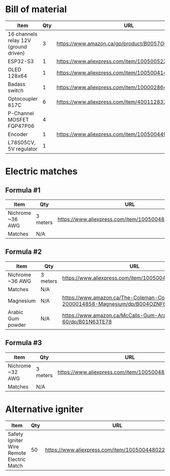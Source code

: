 # Bill of material


| Item | Qty | URL |
|---|---|---|
| 16 channels relay 12V (ground driven) | 3 | https://www.amazon.ca/gp/product/B0057OC66U/ |
| ESP32-S3 | 1 | https://www.aliexpress.com/item/1005005225767039.html |
| OLED 128x64 | 1 | https://www.aliexpress.com/item/1005004146596540.html |
| Badass switch | 1 | https://www.aliexpress.com/item/10000286439863.html |
| Optocoupler 817C | 6 | https://www.aliexpress.com/item/4001128373856.html |
| P-Channel MOSFET FQP47P06 | 4 |  |
| Encoder | 1 | https://www.aliexpress.com/item/1005004494417579.html |
| L78S05CV, 5V regulator | 1 |  |

# Electric matches

## Formula #1

| Item | Qty | URL |
|---|---|---|
| Nichrome ~36 AWG | 3 meters | https://www.aliexpress.com/item/1005004864188893.html |
| Matches | N/A | | Buy them at dollarstore

## Formula #2

| Item | Qty | URL |
|---|---|---|
| Nichrome ~36 AWG | 3 meters | https://www.aliexpress.com/item/1005004864188893.html |
| Matches | N/A | | Buy them at dollarstore
| Magnesium | N/A | https://www.amazon.ca/The-Coleman-Company-2000014858-Magnesium/dp/B004OZNF6S
| Arabic Gum powder | N/A | https://www.amazon.ca/McCalls-Gum-Arabic-Powder-60/dp/B01N63TE78

## Formula #3

| Item | Qty | URL |
|---|---|---|
| Nichrome ~32 AWG | 3 meters | https://www.aliexpress.com/item/1005004864188893.html |
| Matches | N/A | | Buy them at dollarstore

# Alternative igniter

| Item | Qty | URL |
|---|---|---|
| Safety Igniter Wire Remote Electric Match | 50 | https://www.aliexpress.com/item/1005004480226553.html |

